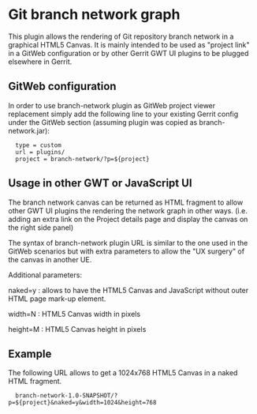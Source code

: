 Git branch network graph
=========================

This plugin allows the rendering of Git repository branch network
in a graphical HTML5 Canvas. It is mainly intended to be used as
"project link" in a GitWeb configuration or by other Gerrit GWT UI
plugins to be plugged elsewhere in Gerrit.

GitWeb configuration
--------------------

In order to use branch-network plugin as GitWeb project viewer replacement
simply add the following line to your existing Gerrit config under the
GitWeb section (assuming plugin was copied as branch-network.jar):

```
  type = custom
  url = plugins/
  project = branch-network/?p=${project}
```

Usage in other GWT or JavaScript UI
-----------------------------------

The branch network canvas can be returned as HTML fragment to allow other
GWT UI plugins the rendering the network graph in other ways.
(i.e. adding an extra link on the Project details page and display the
canvas on the right side panel)

The syntax of branch-network plugin URL is similar to the one used in
the GitWeb scenarios but with extra parameters to allow the "UX surgery"
of the canvas in another UE.

Additional parameters:

naked=y
:	allows to have the HTML5 Canvas and JavaScript without outer HTML page mark-up
	element.

width=N
:	HTML5 Canvas width in pixels

height=M
:	HTML5 Canvas height in pixels

Example
-------

The following URL allows to get a 1024x768 HTML5 Canvas in a naked HTML fragment.

```
  branch-network-1.0-SNAPSHOT/?p=${project}&naked=y&width=1024&height=768
```

